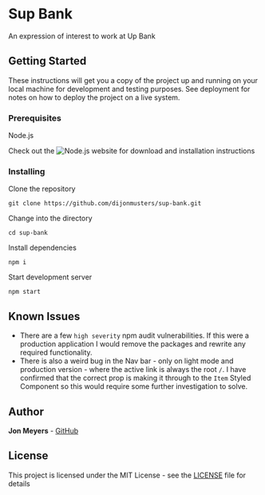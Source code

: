 # Sup Bank

An expression of interest to work at Up Bank

## Getting Started

These instructions will get you a copy of the project up and running on your local machine for development and testing purposes. See deployment for notes on how to deploy the project on a live system.

### Prerequisites

Node.js

Check out the ![Node.js website](https://nodejs.org/en/download/) for download and installation instructions

### Installing

Clone the repository

```
git clone https://github.com/dijonmusters/sup-bank.git
```

Change into the directory

```
cd sup-bank
```

Install dependencies

```
npm i
```

Start development server

```
npm start
```

## Known Issues

- There are a few `high severity` npm audit vulnerabilities. If this were a production application I would remove the packages and rewrite any required functionality.
- There is also a weird bug in the Nav bar - only on light mode and production version - where the active link is always the root `/`. I have confirmed that the correct prop is making it through to the `Item` Styled Component so this would require some further investigation to solve.

## Author

**Jon Meyers** - [GitHub](https://github.com/dijonmusters)

## License

This project is licensed under the MIT License - see the [LICENSE](LICENSE) file for details
